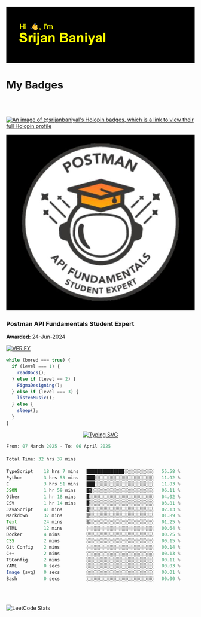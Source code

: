 ![Header](./header.png)

# My Badges

<Br />
<Br />

[![An image of @srijanbaniyal's Holopin badges, which is a link to view their full Holopin profile](https://holopin.me/srijanbaniyal)](https://holopin.io/@srijanbaniyal)

[![Postman API Fundamentals Student Expert](/Postman.jpeg)](https://api.badgr.io/public/assertions/r9BLLy0oTfKJBbkGuDI1zA)

### Postman API Fundamentals Student Expert

**Awarded:** 24-Jun-2024

[![VERIFY](https://img.shields.io/badge/VERIFY-blue)](https://badgecheck.io?url=https%3A%2F%2Fapi.badgr.io%2Fpublic%2Fassertions%2Fr9BLLy0oTfKJBbkGuDI1zA)

```javascript
while (bored === true) {
  if (level === 1) {
    readDocs();
  } else if (level == 2) {
    FigmaDesigning();
  } else if (level === 3) {
    listenMusic();
  } else {
    sleep();
  }
}
```

<p align="center">
  <a href="https://git.io/typing-svg"><img src="https://readme-typing-svg.demolab.com?font=Tilt+Prism&size=30&pause=1000&color=0FF75B&center=true&vCenter=true&width=800&height=80&lines=Time+spent+on+various+Programming+languages" alt="Typing SVG" /></a>
</p>

<!--START_SECTION:waka-->

```TypeScript
From: 07 March 2025 - To: 06 April 2025

Total Time: 32 hrs 37 mins

TypeScript    18 hrs 7 mins   ██████████████░░░░░░░░░░░   55.58 %
Python        3 hrs 53 mins   ███░░░░░░░░░░░░░░░░░░░░░░   11.92 %
C             3 hrs 51 mins   ███░░░░░░░░░░░░░░░░░░░░░░   11.83 %
JSON          1 hr 59 mins    █▓░░░░░░░░░░░░░░░░░░░░░░░   06.11 %
Other         1 hr 18 mins    █░░░░░░░░░░░░░░░░░░░░░░░░   04.02 %
CSV           1 hr 14 mins    █░░░░░░░░░░░░░░░░░░░░░░░░   03.81 %
JavaScript    41 mins         ▓░░░░░░░░░░░░░░░░░░░░░░░░   02.13 %
Markdown      37 mins         ▒░░░░░░░░░░░░░░░░░░░░░░░░   01.89 %
Text          24 mins         ▒░░░░░░░░░░░░░░░░░░░░░░░░   01.25 %
HTML          12 mins         ░░░░░░░░░░░░░░░░░░░░░░░░░   00.64 %
Docker        4 mins          ░░░░░░░░░░░░░░░░░░░░░░░░░   00.25 %
CSS           2 mins          ░░░░░░░░░░░░░░░░░░░░░░░░░   00.15 %
Git Config    2 mins          ░░░░░░░░░░░░░░░░░░░░░░░░░   00.14 %
C++           2 mins          ░░░░░░░░░░░░░░░░░░░░░░░░░   00.13 %
TSConfig      2 mins          ░░░░░░░░░░░░░░░░░░░░░░░░░   00.11 %
YAML          0 secs          ░░░░░░░░░░░░░░░░░░░░░░░░░   00.03 %
Image (svg)   0 secs          ░░░░░░░░░░░░░░░░░░░░░░░░░   00.01 %
Bash          0 secs          ░░░░░░░░░░░░░░░░░░░░░░░░░   00.00 %
```

<!--END_SECTION:waka-->

<Br />
<Br />

![LeetCode Stats](https://leetcard.jacoblin.cool/Srijan-Baniyal?theme=dark&font=Rasa&ext=contest)
